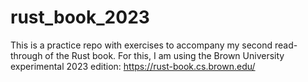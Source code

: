 # rust_book_2023

This is a practice repo with exercises to accompany my second read-through of the Rust book. 
For this, I am using the Brown University experimental 2023 edition: https://rust-book.cs.brown.edu/
